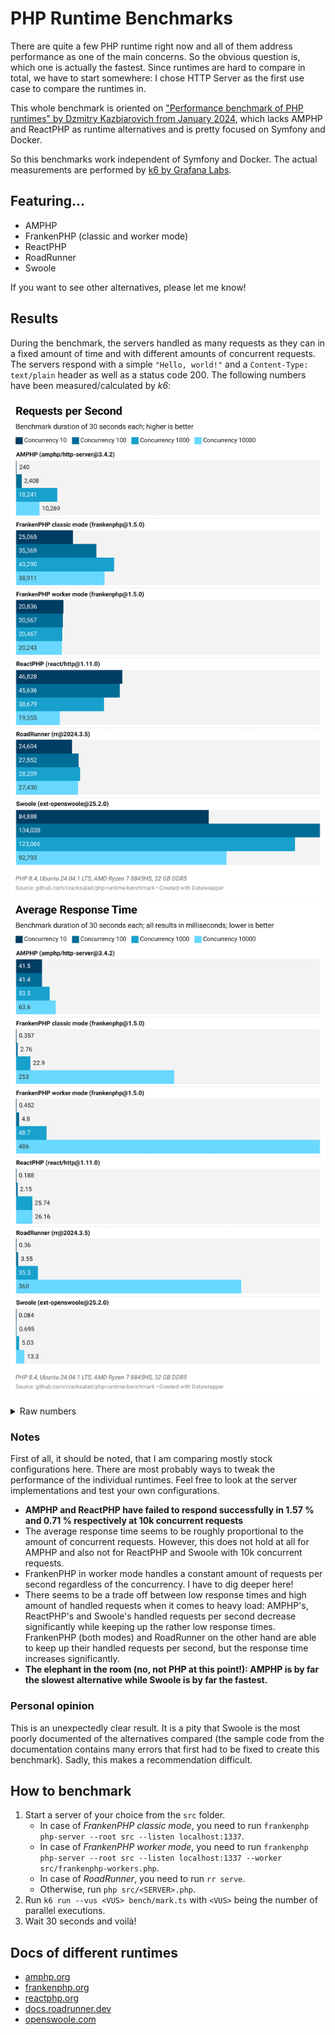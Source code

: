 # PHP Runtime Benchmarks

There are quite a few PHP runtime right now and all of them address performance as one of the main concerns. 
So the obvious question is, which one is actually the fastest. Since runtimes are hard to compare in total, we have to start somewhere: I chose HTTP Server as the first use case to compare the runtimes in.

This whole benchmark is oriented on ["Performance benchmark of PHP runtimes" by Dzmitry Kazbiarovich from January 2024](https://dev.to/dimdev/performance-benchmark-of-php-runtimes-2lmc), which lacks AMPHP and ReactPHP as runtime alternatives and is pretty focused on Symfony and Docker.

So this benchmarks work independent of Symfony and Docker. The actual measurements are performed by [k6 by Grafana Labs](https://k6.io/open-source/).

## Featuring...

- AMPHP
- FrankenPHP (classic and worker mode)
- ReactPHP
- RoadRunner
- Swoole

If you want to see other alternatives, please let me know!

## Results

During the benchmark, the servers handled as many requests as they can in a fixed amount of time and with different amounts of concurrent requests. 
The servers respond with a simple `"Hello, world!"` and a `Content-Type: text/plain` header as well as a status code 200.
The following numbers have been measured/calculated by *k6*:

![Requests per Second](./img/requests-per-second.png)
![Average Response Time](./img/average-response-time.png)

<details>
<summary>Raw numbers</summary>

|Runtime|VUS|Requests per second|Average response time (ms)|Failed Request Ratio (%)|
|-------|--:|------------------:|--------------------------|------------------------|
|AMPHP (amphp/http-server@3.4.2)|10|240|41.5|0|
|AMPHP (amphp/http-server@3.4.2)|100|2,408|41.4|0|
|AMPHP (amphp/http-server@3.4.2)|1000|18,241|53.5|0|
|AMPHP (amphp/http-server@3.4.2)|10000|10,269|63.6|1.57|
|FrankenPHP classic mode (frankenphp@1.5.0)|10|25,065|0.357|0|
|FrankenPHP classic mode (frankenphp@1.5.0)|100|35,369|2.76|0|
|FrankenPHP classic mode (frankenphp@1.5.0)|1000|43,290|22.9|0|
|FrankenPHP classic mode (frankenphp@1.5.0)|10000|38,911|253|0|
|FrankenPHP worker mode (frankenphp@1.5.0)|10|20,836|0.452|0|
|FrankenPHP worker mode (frankenphp@1.5.0)|100|20,567|4.8|0|
|FrankenPHP worker mode (frankenphp@1.5.0)|1000|20,467|48.7|0|
|FrankenPHP worker mode (frankenphp@1.5.0)|10000|20,243|486|0|
|ReactPHP (react/http@1.11.0)|10|46,828|0.188|0|
|ReactPHP (react/http@1.11.0)|100|45,636|2.15|0|
|ReactPHP (react/http@1.11.0)|1000|38,679|25.74|0|
|ReactPHP (react/http@1.11.0)|10000|19,355|26.16|0.71|
|RoadRunner (rr@2024.3.5)|10|24,604|0.36|0|
|RoadRunner (rr@2024.3.5)|100|27,552|3.55|0|
|RoadRunner (rr@2024.3.5)|1000|28,209|35.3|0|
|RoadRunner (rr@2024.3.5)|10000|27,430|360|0|
|Swoole (ext-openswoole@25.2.0)|10|84,888|0.084|0|
|Swoole (ext-openswoole@25.2.0)|100|134,038|0.695|0|
|Swoole (ext-openswoole@25.2.0)*|1000|123,066|5.03|0|
|Swoole (ext-openswoole@25.2.0)*|10000|92,793|13.3|0|

\* `nofile` (number of open files) has been increased in */etc/security/limits.conf*

</details>

### Notes

First of all, it should be noted, that I am comparing mostly stock configurations here. There are most probably ways to tweak the performance of the individual runtimes. Feel free to look at the server implementations and test your own configurations.

- **AMPHP and ReactPHP have failed to respond successfully in 1.57 % and 0.71 % respectively at 10k concurrent requests**
- The average response time seems to be roughly proportional to the amount of concurrent requests. However, this does not hold at all for AMPHP and also not for ReactPHP and Swoole with 10k concurrent requests.
- FrankenPHP in worker mode handles a constant amount of requests per second regardless of the concurrency. I have to dig deeper here!
- There seems to be a trade off between low response times and high amount of handled requests when it comes to heavy load: AMPHP's, ReactPHP's and Swoole's handled requests per second decrease significantly while keeping up the rather low response times. FrankenPHP (both modes) and RoadRunner on the other hand are able to keep up their handled requests per second, but the response time increases significantly. 
- **The elephant in the room (no, not PHP at this point!): AMPHP is by far the slowest alternative while Swoole is by far the fastest.**

### Personal opinion

This is an unexpectedly clear result. It is a pity that Swoole is the most poorly documented of the alternatives compared (the sample code from the documentation contains many errors that first had to be fixed to create this benchmark). Sadly, this makes a recommendation difficult.

## How to benchmark

1. Start a server of your choice from the `src` folder. 
    - In case of *FrankenPHP classic mode*, you need to run `frankenphp php-server --root src --listen localhost:1337`.
    - In case of *FrankenPHP worker mode*, you need to run `frankenphp php-server --root src --listen localhost:1337 --worker src/frankenphp-workers.php`.
    - In case of *RoadRunner*, you need to run `rr serve`.
    - Otherwise, run `php src/<SERVER>.php`.
2. Run `k6 run --vus <VUS> bench/mark.ts` with `<VUS>` being the number of parallel executions.
3. Wait 30 seconds and voilà!

## Docs of different runtimes

- [amphp.org](https://amphp.org/http-server)
- [frankenphp.org](https://frankenphp.dev/docs/worker/)
- [reactphp.org](https://reactphp.org/http/#server-usage)
- [docs.roadrunner.dev](https://docs.roadrunner.dev/docs/general/quick-start)
- [openswoole.com](https://openswoole.com/docs/modules/swoole-http-server-doc)
